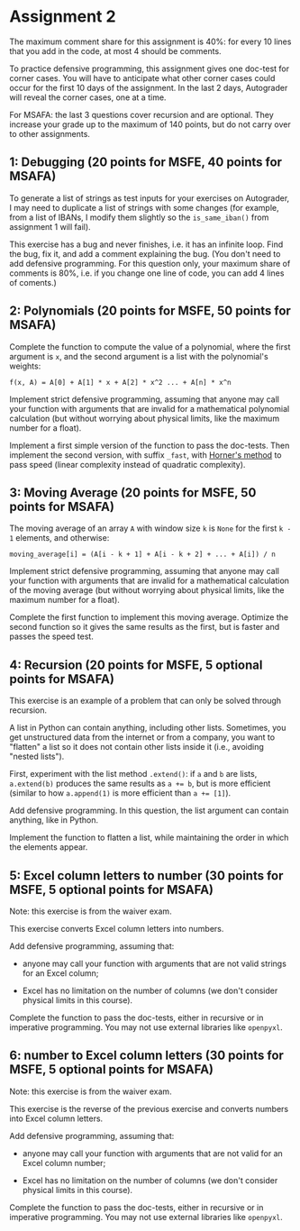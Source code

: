 # Assignment 2

The maximum comment share for this assignment is 40%: for every 10 lines that you add in the code, at most 4 should be comments.

To practice defensive programming, this assignment gives one doc-test for corner cases. You will have to anticipate what other corner cases could occur for the first 10 days of the assignment. In the last 2 days, Autograder will reveal the corner cases, one at a time.

For MSAFA: the last 3 questions cover recursion and are optional. They increase your grade up to the maximum of 140 points, but do not carry over to other assignments.

## 1: Debugging (20 points for MSFE, 40 points for MSAFA)

To generate a list of strings as test inputs for your exercises on Autograder, I may need to duplicate a list of strings with some changes (for example, from a list of IBANs, I modify them slightly so the `is_same_iban()` from assignment 1 will fail).

This exercise has a bug and never finishes, i.e. it has an infinite loop. Find the bug, fix it, and add a comment explaining the bug. (You don't need to add defensive programming. For this question only, your maximum share of comments is 80%, i.e. if you change one line of code, you can add 4 lines of coments.)

## 2: Polynomials (20 points for MSFE, 50 points for MSAFA)

Complete the function to compute the value of a polynomial, where the first argument is `x`, and the second argument is a list with the polynomial's weights:

```
f(x, A) = A[0] + A[1] * x + A[2] * x^2 ... + A[n] * x^n
```

Implement strict defensive programming, assuming that anyone may call your function with arguments that are invalid for a mathematical polynomial calculation (but without worrying about physical limits, like the maximum number for a float).

Implement a first simple version of the function to pass the doc-tests. Then implement the second version, with suffix `_fast`, with [Horner's method](https://en.wikipedia.org/wiki/Horner%27s_algorithm) to pass speed (linear complexity instead of quadratic complexity).

## 3: Moving Average (20 points for MSFE, 50 points for MSAFA)

The moving average of an array `A` with window size `k` is `None` for the first `k - 1` elements, and otherwise:

```
moving_average[i] = (A[i - k + 1] + A[i - k + 2] + ... + A[i]) / n
```

Implement strict defensive programming, assuming that anyone may call your function with arguments that are invalid for a mathematical calculation of the moving average (but without worrying about physical limits, like the maximum number for a float).

Complete the first function to implement this moving average. Optimize the second function so it gives the same results as the first, but is faster and passes the speed test.

## 4: Recursion (20 points for MSFE, 5 optional points for MSAFA)

This exercise is an example of a problem that can only be solved through recursion.

A list in Python can contain anything, including other lists. Sometimes, you get unstructured data from the internet or from a company, you want to "flatten" a list so it does not contain other lists inside it (i.e., avoiding "nested lists").

First, experiment with the list method `.extend()`: if `a` and `b` are lists, `a.extend(b)` produces the same results as `a += b`, but is more efficient (similar to how `a.append(1)` is more efficient than `a += [1]`).

Add defensive programming. In this question, the list argument can contain anything, like in Python.

Implement the function to flatten a list, while maintaining the order in which the elements appear.

## 5: Excel column letters to number (30 points for MSFE, 5 optional points for MSAFA)

Note: this exercise is from the waiver exam.

This exercise converts Excel column letters into numbers.

Add defensive programming, assuming that:

- anyone may call your function with arguments that are not valid strings for an Excel column;

- Excel has no limitation on the number of columns (we don't consider physical limits in this course).

Complete the function to pass the doc-tests, either in recursive or in imperative programming. You may not use external libraries like `openpyxl`.

## 6: number to Excel column letters (30 points for MSFE, 5 optional points for MSAFA)

Note: this exercise is from the waiver exam.

This exercise is the reverse of the previous exercise and converts numbers into Excel column letters.

Add defensive programming, assuming that:

- anyone may call your function with arguments that are not valid for an Excel column number;

- Excel has no limitation on the number of columns (we don't consider physical limits in this course).

Complete the function to pass the doc-tests, either in recursive or in imperative programming. You may not use external libraries like `openpyxl`.
